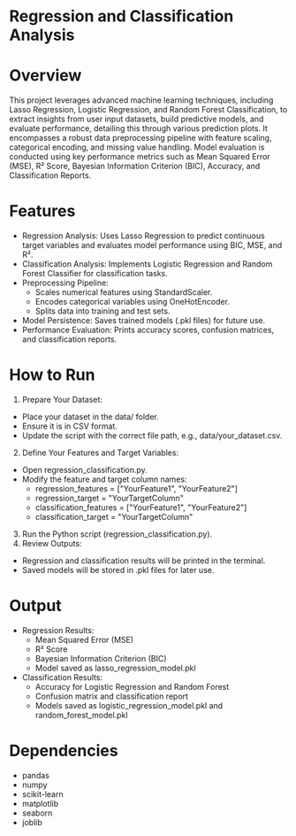 # Regression and Classification Analysis

# Overview
This project leverages advanced machine learning techniques, including Lasso Regression, Logistic Regression, and Random Forest Classification, to extract insights from user input datasets, build predictive models, and evaluate performance, detailing this through various prediction plots. It encompasses a robust data preprocessing pipeline with feature scaling, categorical encoding, and missing value handling. Model evaluation is conducted using key performance metrics such as Mean Squared Error (MSE), R² Score, Bayesian Information Criterion (BIC), Accuracy, and Classification Reports.

# Features
* Regression Analysis: Uses Lasso Regression to predict continuous target variables and evaluates model performance using BIC, MSE, and R².
* Classification Analysis: Implements Logistic Regression and Random Forest Classifier for classification tasks.
* Preprocessing Pipeline:
  * Scales numerical features using StandardScaler.
  * Encodes categorical variables using OneHotEncoder.
  * Splits data into training and test sets.
* Model Persistence: Saves trained models (.pkl files) for future use.
* Performance Evaluation: Prints accuracy scores, confusion matrices, and classification reports.

# How to Run
1. Prepare Your Dataset:
* Place your dataset in the data/ folder.
* Ensure it is in CSV format.
* Update the script with the correct file path, e.g., data/your_dataset.csv.
2. Define Your Features and Target Variables:
* Open regression_classification.py.
* Modify the feature and target column names:
  * regression_features = ["YourFeature1", "YourFeature2"]
  * regression_target = "YourTargetColumn"
  * classification_features = ["YourFeature1", "YourFeature2"]
  * classification_target = "YourTargetColumn"
3. Run the Python script (regression_classification.py).
4. Review Outputs:
* Regression and classification results will be printed in the terminal.
* Saved models will be stored in .pkl files for later use.

# Output
* Regression Results:
  * Mean Squared Error (MSE)
  * R² Score
  * Bayesian Information Criterion (BIC)
  * Model saved as lasso_regression_model.pkl
* Classification Results:
  * Accuracy for Logistic Regression and Random Forest
  * Confusion matrix and classification report
  * Models saved as logistic_regression_model.pkl and random_forest_model.pkl

# Dependencies
* pandas
* numpy
* scikit-learn
* matplotlib
* seaborn
* joblib

